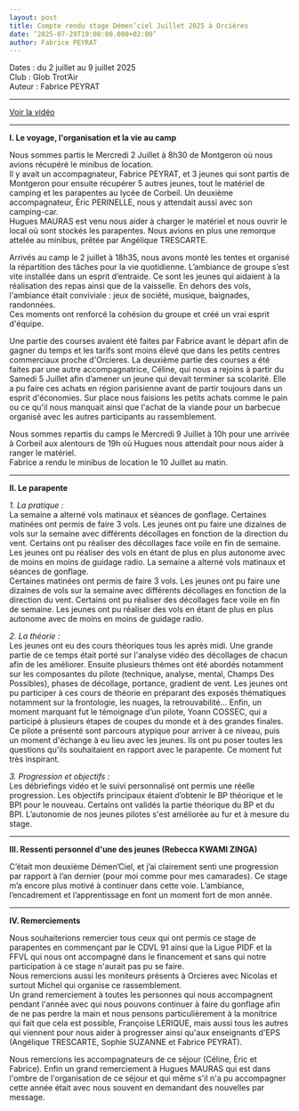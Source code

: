 ```yaml
---
layout: post
title: Compte rendu stage Démen’ciel Juillet 2025 à Orcières
date: ’2025-07-29T19:00:00.000+02:00’
author: Fabrice PEYRAT
---
```


Dates : du 2 juillet au 9 juillet 2025  
Club : Glob Trot’Air  
Auteur : Fabrice PEYRAT  

----
<a href="https://1drv.ms/v/c/5fd522795955244c/EV6Otg6GNrVNu6J66MsVajkB9ldOL59DjZX1U44dXDxXHw" target="_blank">Voir la vidéo</a>

----
**I. Le voyage, l'organisation et la vie au camp**

Nous sommes partis le Mercredi 2 Juillet à 8h30 de Montgeron où nous avions récupéré le minibus de location.  
Il y avait un accompagnateur, Fabrice PEYRAT, et 3 jeunes qui sont partis de Montgeron pour ensuite récupérer 5 autres jeunes, tout le matériel de camping et les parapentes au lycée de Corbeil.  Un deuxième accompagnateur, Éric PERINELLE, nous y attendait aussi avec son camping-car.  
Hugues MAURAS est venu nous aider à charger le matériel et nous ouvrir le local où  sont stockés les parapentes. Nous avions en plus une remorque attelée au minibus, prêtée par Angélique TRESCARTE.  

Arrivés  au  camp  le  2  juillet  à  18h35,  nous  avons  monté  les  tentes  et  organisé la répartition des tâches pour la vie quotidienne. L’ambiance de groupe  s’est  vite  installée dans un esprit d’entraide. Ce sont les jeunes qui aidaient à la réalisation des repas ainsi que de la vaisselle. 
En  dehors  des  vols,  l'ambiance  était  conviviale  :  jeux  de  société,  musique,  baignades, randonnées.  
Ces moments ont renforcé la cohésion du groupe et créé un vrai esprit d'équipe.  

Une partie des courses avaient été faites par Fabrice avant le départ afin de gagner du temps et les tarifs sont moins élevé que dans les petits centres commerciaux proche  d'Orcieres. La deuxième partie des courses a été faites par une autre accompagnatrice, Céline, qui nous a rejoins à partir du Samedi 5 Juillet afin d’amener un jeune qui devait terminer sa scolarité. Elle a pu faire ces achats  en  région  parisienne  avant  de  partir  toujours  dans  un  esprit d'économies.  Sur  place  nous faisions les petits achats comme le pain ou ce qu'il nous manquait ainsi que l'achat de la viande pour un barbecue organisé avec les autres participants au rassemblement.  

Nous sommes repartis du camps le Mercredi 9 Juillet à 10h pour une arrivée à Corbeil aux alentours de 19h où Hugues nous attendait pour nous aider à ranger le matériel.  
Fabrice a rendu le minibus de location le 10 Juillet au matin.  

----
**II. Le parapente**

_1. La pratique :_  
  La semaine a alterné vols matinaux et séances de gonflage. Certaines matinées ont permis de  faire  3  vols. Les jeunes  ont  pu  faire  une  dizaines  de  vols  sur  la  semaine  avec  différents décollages en fonction de la direction du vent. Certains ont pu réaliser des décollages face voile en fin de semaine. Les jeunes ont pu réaliser  des vols en étant de plus en plus autonome avec de moins en moins de guidage radio. La semaine a alterné vols matinaux et séances de gonflage.  
Certaines matinées ont permis de faire 3 vols. Les jeunes ont pu faire une dizaines de vols sur la semaine avec différents décollages en fonction de la direction du vent. Certains ont pu réaliser des décollages face voile en fin de semaine. Les jeunes ont pu réaliser des vols en étant de plus en plus autonome avec de moins en moins de guidage radio.  

_2. La théorie :_  
  Les  jeunes  ont  eu  des  cours  théoriques  tous  les  après  midi.  Une  grande  partie  de  ce temps  était porté sur l'analyse vidéo des décollages de chacun afin de les améliorer. Ensuite plusieurs thèmes ont été abordés notamment sur les composantes du pilote (technique, analyse, mental, Champs Des Possibles), phases de décollage, portance, gradient de vent. Les jeunes ont pu participer à ces cours de théorie en préparant des exposés thématiques notamment sur la frontologie, les nuages, la retrouvabilité...
Enfin, un moment marquant fut le témoignage d’un pilote, Yoann COSSEC, qui a participé à plusieurs étapes de coupes du monde et à des grandes finales. Ce pilote a présenté sont parcours atypique pour arriver à ce niveau, puis un moment d'échange à eu lieu avec les jeunes. Ils ont pu poser toutes les questions qu'ils souhaitaient en rapport avec le parapente. Ce moment fut très inspirant.

_3. Progression et objectifs :_  
  Les débriefings vidéo et le suivi personnalisé ont permis une réelle progression. Les objectifs principaux étaient d’obtenir le BP théorique et le BPI pour le nouveau. Certains ont validés la partie théorique du BP et du BPI. L’autonomie de nos jeunes pilotes s'est améliorée au fur et à mesure du stage.  

----
**III. Ressenti personnel d'une des jeunes (Rebecca KWAMI ZINGA)**  

C’était mon deuxième Démen’Ciel, et j’ai clairement senti une progression par rapport à l’an dernier (pour moi comme pour mes camarades). 
Ce stage m’a encore plus motivé à continuer dans cette voie. L’ambiance, l’encadrement et l’apprentissage en font un moment fort de mon année.  

----
**IV. Remerciements**  

  Nous souhaiterions remercier tous ceux qui ont permis ce stage de parapentes en commençant par le CDVL 91 ainsi que la Ligue PIDF et la FFVL qui nous ont accompagné dans le financement et sans qui notre participation à ce stage n'aurait pas pu se faire.   
Nous remercions aussi les moniteurs présents à Orcieres avec Nicolas et surtout Michel qui organise ce rassemblement.  
Un grand remerciement à toutes les personnes qui nous accompagnent pendant l'année avec qui nous  pouvons  continuer  à  faire  du  gonflage  afin  de  ne  pas  perdre  la  main  et  nous  pensons particulièrement à la monitrice qui fait que cela est possible, Françoise LERIQUE, mais aussi tous les autres  qui  viennent  pour  nous  aider  à  progresser  ainsi  qu'aux  enseignants  d'EPS  (Angélique TRESCARTE, Sophie SUZANNE et Fabrice PEYRAT).  

Nous remercions les accompagnateurs de ce séjour (Céline, Éric et Fabrice).
Enfin un grand remerciement à Hugues MAURAS qui est dans l'ombre de l'organisation de ce séjour et  qui  même  s'il  n'a  pu  accompagner  cette  année  était  avec  nous  souvent  en  demandant  des nouvelles par message.  

